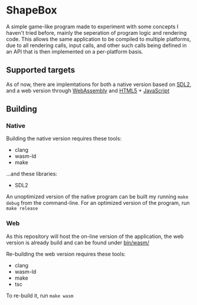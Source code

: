 # ShapeBox

A simple game-like program made to experiment with some concepts I haven't tried before, mainly the seperation of program logic and rendering code. This allows the same application to be compiled to multiple platforms, due to all rendering calls, input calls, and other such calls being defined in an API that is then implemented on a per-platform basis.

## Supported targets

As of now, there are implemtations for both a native version based on [SDL2](https://www.libsdl.org/), and a web version through [WebAssembly](https://webassembly.org/) and [HTML5](https://developer.mozilla.org/en-US/docs/Glossary/HTML5/) + [JavaScript](https://developer.mozilla.org/en-US/docs/Web/JavaScript/)

## Building

### Native

Building the native version requires these tools:
* clang
* wasm-ld
* make

...and these libraries:
* SDL2

An unoptimized version of the native program can be built my running `make debug` from the command-line. For an optimized version of the program, run `make release`

### Web

As this repository will host the on-line version of the application, the web version is already build and can be found under [bin/wasm/](bin/wasm/)

Re-building the web version requires these tools:
* clang
* wasm-ld
* make
* tsc

To re-build it, run `make wasm`

